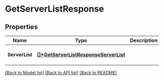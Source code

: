 # GetServerListResponse

## Properties

| Name           | Type                                                                          | Description | Notes                        |
| -------------- | ----------------------------------------------------------------------------- | ----------- | ---------------------------- |
| **ServerList** | **[[]\*GetServerListResponseServerList](GetServerListResponseServerList.md)** |             | [optional] [default to null] |

[[Back to Model list]](../README.md#documentation-for-models) [[Back to API list]](../README.md#documentation-for-api-endpoints) [[Back to README]](../README.md)
